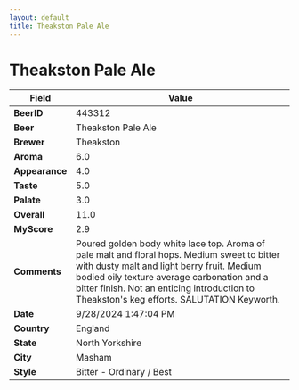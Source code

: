 ```yaml
---
layout: default
title: Theakston Pale Ale
---
```


# Theakston Pale Ale

| Field         | Value     |
|---------------|-----------|
| **BeerID** | 443312 |
| **Beer** | Theakston Pale Ale |
| **Brewer** | Theakston |
| **Aroma** | 6.0 |
| **Appearance** | 4.0 |
| **Taste** | 5.0 |
| **Palate** | 3.0 |
| **Overall** | 11.0 |
| **MyScore** | 2.9 |
| **Comments** | Poured golden body white lace top.  Aroma of pale malt and floral hops. Medium sweet to bitter with dusty malt and light berry fruit.  Medium bodied oily texture average carbonation and a bitter finish.  Not an enticing introduction to Theakston's keg efforts. SALUTATION  Keyworth. |
| **Date** | 9/28/2024 1:47:04 PM |
| **Country** | England |
| **State** | North Yorkshire |
| **City** | Masham |
| **Style** | Bitter - Ordinary / Best |
